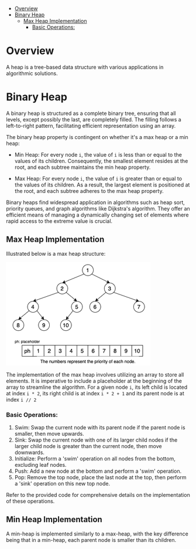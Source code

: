 - [Overview](#overview)
- [Binary Heap](#binary-heap)
  - [Max Heap Implementation](#max-heap-implementation)
    - [Basic Operations:](#basic-operations)


# Overview
A heap is a tree-based data structure with various applications in algorithmic solutions.


# Binary Heap
A binary heap is structured as a complete binary tree, ensuring that all levels, except possibly the last, are completely filled. The filling follows a left-to-right pattern, facilitating efficient representation using an array.

The binary heap property is contingent on whether it's a max heap or a min heap:

- Min Heap: For every node `i`, the value of `i` is less than or equal to the values of its children. Consequently, the smallest element resides at the root, and each subtree maintains the min heap property.

- Max Heap: For every node `i`, the value of `i` is greater than or equal to the values of its children. As a result, the largest element is positioned at the root, and each subtree adheres to the max heap property.

Binary heaps find widespread application in algorithms such as heap sort, priority queues, and graph algorithms like Dijkstra's algorithm. They offer an efficient means of managing a dynamically changing set of elements where rapid access to the extreme value is crucial.

## Max Heap Implementation
Illustrated below is a max heap structure: 

![max heap](binary_heap.png)

The implementation of the max heap involves utilizing an array to store all elements. It is imperative to include a placeholder at the beginning of the array to streamline the algorithm. For a given node `i`, its left child is located at index `i * 2`, its right child is at index `i * 2 + 1` and its parent node is at index `i // 2`

### Basic Operations:
1. Swim: Swap the current node with its parent node if the parent node is smaller, then move upwards.
2. Sink: Swap the current node with one of its larger child nodes if the larger child node is greater than the current node, then move downwards.
3. Initialize: Perform a 'swim' operation on all nodes from the bottom, excluding leaf nodes.
4. Push: Add a new node at the bottom and perform a 'swim' operation.
5. Pop: Remove the top node, place the last node at the top, then perform a 'sink' operation on this new top node.

Refer to the provided code for comprehensive details on the implementation of these operations.

## Min Heap Implementation
A min-heap is implemented similarly to a max-heap, with the key difference being that in a min-heap, each parent node is smaller than its children.
